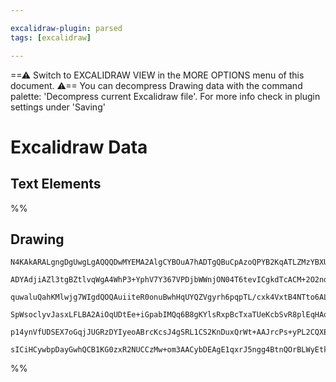 ```yaml
---

excalidraw-plugin: parsed
tags: [excalidraw]

---
```

==⚠  Switch to EXCALIDRAW VIEW in the MORE OPTIONS menu of this document. ⚠== You can decompress Drawing data with the command palette: 'Decompress current Excalidraw file'. For more info check in plugin settings under 'Saving'


# Excalidraw Data
## Text Elements
%%
## Drawing
```compressed-json
N4KAkARALgngDgUwgLgAQQQDwMYEMA2AlgCYBOuA7hADTgQBuCpAzoQPYB2KqATLZMzYBXUtiRoIACyhQ4zZAHoFAc0JRJQgEYA6bGwC2CgF7N6hbEcK4OCtptbErHALRY8RMpWdx8Q1TdIEfARcZgRmBShcZQUebTiATho6IIR9BA4oZm4AbXAwUDAiiBJuCAARGASAK2ZqgAYE3GIAVnKASQAVAGl8ACE4AHl8XGSiyFhEMsDsKI5lYLHizG5n

ADYAdjiAZl3tgBZtlvqWgA4WhP3+YphV7Y367VPDjbWWnjON04T6tevICgkdTcACM+2O2nqUPq2xOII2LS+IP+UgQhGU0m4GxBp20a3xa1ODxB8JxpxR1gW4lQ9RRzCgpDYAGsEABhNj4NikMoAYhBCH5/KWkE0uGwTOUjKEHGI7M53IkDOszDguECmWFEAAZoR8PgAMqwRYSQQeTX0xksgDqQMk3D4+QEDOZCENMGN6FNpRRUoxHHC2TQyMdEDY

quwaluQahKMlwjg7WIgdQOQAuiiteR0onuBwhHqUYQZVgyrh6pqpTL/cxk4VxtB4NTto6AL50hAIYigtb7U5rbYJHhrWkhxgsdhcNA8MEosesTgAOU4Yntw4SIJ49R45JDhGY5VSUE73C1BDCKM0whlAFFgulMsm8wWQ0I4MRcEeu0GthcEhtBwc/YokQHBMrm+b4MBbDiseaCnvgYT5C24DpnQuBwHAhoftSdbQJIaTUhA76kGB1wMIQCAUH0Yo

SpWsoclyvJasxLFLBA2AiOqUDtEe+iGpabIMQq6B8gKYlsRxpBcTxaTUeKcbSvR8plEqHAqmqGRQBJnGaTJ+gAGK6gaRqEV6XZkZJ0m8fxLo2sQwJThZOmZHpNksm6HoQGZ2lSbpvEAErCH6Aagk5vkubxgzhpGoIxvk7HOdxvH6ZwUD6bg+i6lGqDBsUll+WkKWZPqhBGNSm5hVZaSdFgUAAIJEMok7oMEWpaZVBV8VEpD1VJbAUPhzTgc+eWJX

p14ynVfUDSEX7oGqjJUGRzDYIyeoABrcKcsJ4gSRL1CS2KnDuxQrWt+AAJrcPs+yPL2CQXEcJznJcZFGGwBjcHWkD0AQQjUiCSEdRFaSBYp1bJhAdFsZKJAlWVw2QfFsNKYxaDfRAfQcnNEA8qyCT4/j+n6Zq/kIMo+Zqry17lDTNPExAQPxflxXOiyUVQBOj4QWRcCBGYwjMAA4qQcOldST5I8UmYZQgZPFqL8xfSGGS4JowRzQy/0otgRBwNwW

sICiHCywbpDayGwhQCB1KG0zxR2NUCCzMw+om3AACybDEAgE1qxrJ5ngg4BtnQOrBLWyEtkAA===
```
%%